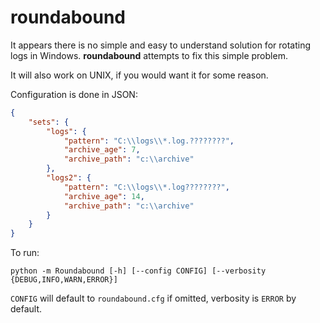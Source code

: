 roundabound
===========

It appears there is no simple and easy to understand solution for rotating
logs in Windows. **roundabound** attempts to fix this simple problem.

It will also work on UNIX, if you would want it for some reason.

Configuration is done in JSON:

```json
{
    "sets": {
        "logs": {
            "pattern": "C:\\logs\\*.log.????????",
            "archive_age": 7,
            "archive_path": "c:\\archive"
        },
        "logs2": {
            "pattern": "C:\\logs\\*.log????????",
            "archive_age": 14,
            "archive_path": "c:\\archive"
        }
    }
}
```

To run:

```
python -m Roundabound [-h] [--config CONFIG] [--verbosity {DEBUG,INFO,WARN,ERROR}]
```

```CONFIG``` will default to ```roundabound.cfg``` if omitted, verbosity is
```ERROR``` by default.
